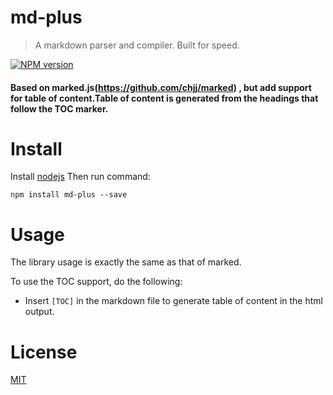 # md-plus
> A markdown parser and compiler. Built for speed.

[![NPM version][npm-image]][npm-url]

[npm-image]: https://img.shields.io/npm/v/md-plus.svg
[npm-url]: https://www.npmjs.com/package/md-plus

#### Based on marked.js(https://github.com/chjj/marked) , but add support for table of content.Table of content is generated from the headings that follow the TOC marker.

# Install 
Install [nodejs](http://nodejs.org)
Then run command:
```
npm install md-plus --save
```
# Usage
The library usage is exactly the same as that of marked.

To use the TOC support, do the following:

 - Insert ```[TOC]``` in the markdown file to generate table of content in the html output.
 
# License

[MIT](LICENSE)
